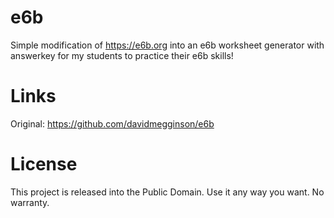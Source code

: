 <h1>e6b</h1>

Simple modification of https://e6b.org into an e6b worksheet generator with answerkey for my students to practice their e6b skills!

<h1>Links</h1>

Original: https://github.com/davidmegginson/e6b

<h1>License</h1>

This project is released into the Public Domain. Use it any way you want. No warranty.
